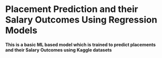 # Placement Prediction and their Salary Outcomes Using Regression Models
#### This is a basic ML based model which is trained to predict placements and their Salary Outcomes using Kaggle datasets
